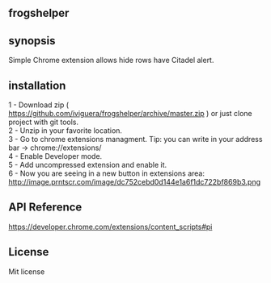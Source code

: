 ## frogshelper

## synopsis

Simple Chrome extension allows hide rows have Citadel alert.

## installation

1 - Download zip ( https://github.com/iviguera/frogshelper/archive/master.zip ) or just clone project with git tools.  
2 - Unzip in your favorite location.  
3 - Go to chrome extensions managment. Tip: you can write in your address bar -> chrome://extensions/  
4 - Enable Developer mode.  
5 - Add uncompressed extension and enable it.  
6 - Now you are seeing in a new button in extensions area: http://image.prntscr.com/image/dc752cebd0d144e1a6f1dc722bf869b3.png  

## API Reference

https://developer.chrome.com/extensions/content_scripts#pi

## License

Mit license  

